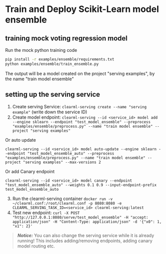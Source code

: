 # Train and Deploy Scikit-Learn model ensemble

## training mock voting regression model

Run the mock python training code
```bash
pip install -r examples/ensemble/requirements.txt 
python examples/ensemble/train_ensemble.py
```

The output will be a model created on the project "serving examples", by the name "train model ensemble"

## setting up the serving service

1. Create serving Service: `clearml-serving create --name "serving example"` (write down the service ID)
2. Create model endpoint: 
`clearml-serving --id <service_id> model add --engine sklearn --endpoint "test_model_ensemble" --preprocess "examples/ensemble/preprocess.py" --name "train model ensemble" --project "serving examples"`

Or auto update 

`clearml-serving --id <service_id> model auto-update --engine sklearn --endpoint "test_model_ensemble_auto" --preprocess "examples/ensemble/preprocess.py" --name "train model ensemble" --project "serving examples" --max-versions 2`

Or add Canary endpoint

`clearml-serving --id <service_id> model canary --endpoint "test_model_ensemble_auto" --weights 0.1 0.9 --input-endpoint-prefix test_model_ensemble_auto`

3. Run the clearml-serving container `docker run -v ~/clearml.conf:/root/clearml.conf -p 8080:8080 -e CLEARML_SERVING_TASK_ID=<service_id> clearml-serving:latest`
4. Test new endpoint: `curl -X POST "http://127.0.0.1:8080/serve/test_model_ensemble" -H "accept: application/json" -H "Content-Type: application/json" -d '{"x0": 1, "x1": 2}'`

> **_Notice:_**  You can also change the serving service while it is already running!
This includes adding/removing endpoints, adding canary model routing etc.

